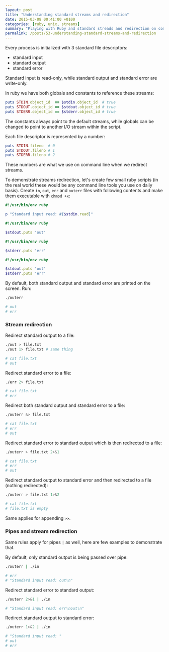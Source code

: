 ```yaml
---
layout: post
title: "Understanding standard streams and redirection"
date: 2015-03-08 00:41:00 +0100
categories: [ruby, unix, streams]
summary: "Playing with Ruby and standard streads and redirection on command line."
permalink: /posts/53-understanding-standard-streams-and-redirection
---
```


Every process is initialized with 3 standard file descriptors:

* standard input
* standard output
* standard error

Standard input is read-only, while standard output and standard error are write-only.

In ruby we have both globals and constants to reference these streams:

```ruby
puts STDIN.object_id  == $stdin.object_id  # true
puts STDOUT.object_id == $stdout.object_id # true
puts STDERR.object_id == $stderr.object_id # true
```

The constants always point to the default streams, while globals can be changed to point to another I/O stream within the script.

Each file descriptor is represented by a number:

``` ruby
puts STDIN.fileno  # 0
puts STDOUT.fileno # 1
puts STDERR.fileno # 2
```

These numbers are what we use on command line when we redirect streams.

To demonstrate streams redirection, let's create few small ruby scripts (in the real world these would be any command line tools you use on daily basis). Create `in`, `out`, `err` and `outerr` files with following contents and make them executable with `chmod +x`:

```ruby
#!/usr/bin/env ruby

p "Standard input read: #{$stdin.read}"
```

```ruby
#!/usr/bin/env ruby

$stdout.puts 'out'
```

```ruby
#!/usr/bin/env ruby

$stderr.puts 'err'
```

```ruby
#!/usr/bin/env ruby

$stdout.puts 'out'
$stderr.puts 'err'
```

By default, both standard output and standard error are printed on the screen. Run:

```bash
./outerr

# out
# err
```

### Stream redirection

Redirect standard output to a file:

```bash
./out > file.txt
./out 1> file.txt # same thing

# cat file.txt 
# out
```

Redirect standard error to a file:

```bash
./err 2> file.txt

# cat file.txt 
# err
```

Redirect both standard output and standard error to a file:

```bash
./outerr &> file.txt

# cat file.txt 
# err
# out
```

Redirect standard error to standard output which is then redirected to a file:

```bash
./outerr > file.txt 2>&1

# cat file.txt 
# err
# out
```

Redirect standard output to standard error and then redirected to a file (nothing redirected):

```bash
./outerr > file.txt 1>&2

# cat file.txt
# file.txt is empty
```

Same applies for appending `>>`.

### Pipes and stream redirection

Same rules apply for pipes `|` as well, here are few examples to demonstrate that.

By default, only standard output is being passed over pipe:

```bash
./outerr | ./in

# err
# "Standard input read: out\n"
```

Redirect standard error to standard output:

```bash
./outerr 2>&1 | ./in

# "Standard input read: err\nout\n"
```

Redirect standard output to standard error:

```bash
./outerr 1>&2 | ./in

# "Standard input read: "
# out
# err
```
